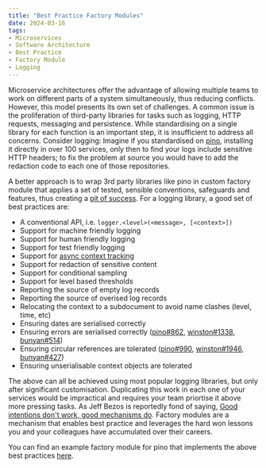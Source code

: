```yaml
---
title: "Best Practice Factory Modules"
date: 2024-03-16
tags:
- Microservices
- Software Architecture
- Best Practice
- Factory Module
- Logging
---
```


Microservice architectures offer the advantage of allowing multiple teams to work on different parts of a system simultaneously, thus reducing conflicts. However, this model presents its own set of challenges. A common issue is the proliferation of third-party libraries for tasks such as logging, HTTP requests, messaging and persistence. While standardising on a single library for each function is an important step, it is insufficient to address all concerns. Consider logging: Imagine if you standardised on [pino](https://github.com/pinojs/pino), installing it directly in over 100 services, only then to find your logs include sensitive HTTP headers; to fix the problem at source you would have to add the redaction code to each one of those repositories.

A better approach is to wrap 3rd party libraries like pino in custom factory module that applies a set of tested, sensible conventions, safeguards and features, thus creating a [pit of success](https://learn.microsoft.com/en-us/archive/blogs/brada/the-pit-of-success). For a logging library, a good set of best practices are:

- A conventional API, i.e. `logger.<level>(<message>, [<context>])`
- Support for machine friendly logging
- Support for human friendly logging
- Support for test friendly logging
- Support for [async context tracking](https://nodejs.org/api/async_context.html)
- Support for redaction of sensitive content
- Support for conditional sampling
- Support for level based thresholds
- Reporting the source of empty log records
- Reporting the source of overised log records
- Relocating the context to a subdocument to avoid name clashes (level, time, etc)
- Ensuring dates are serialised correctly
- Ensuring errors are serialised correctly ([pino#862](https://github.com/pinojs/pino/issues/862), [winston#1338](https://github.com/winstonjs/winston/issues/1338), [bunyan#514](https://github.com/trentm/node-bunyan/issues/514))
- Ensuring circular references are tolerated ([pino#990](https://github.com/pinojs/pino/issues/990), [winston#1946](https://github.com/winstonjs/winston/issues/1946),  [bunyan#427](https://github.com/trentm/node-bunyan/issues/427))
- Ensuring unserialisable context objects are tolerated

The above can all be achieved using most popular logging libraries, but only after significant customisation. Duplicating this work in each one of your services would be impractical and requires your team priortise it above more pressing tasks. As Jeff Bezos is reportedly fond of saying, [Good intentions don't work, good mechanisms do](https://docs.aws.amazon.com/wellarchitected/latest/operational-readiness-reviews/building-mechanisms.html). Factory modules are a mechanism that enables best practice and leverages the hard won lessons you and your colleagues have accumulated over their careers. 

You can find an example factory module for pino that implements the above best practices [here](https://github.com/acuminous/module-acme-logging).
